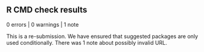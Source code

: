 ## R CMD check results

0 errors | 0 warnings | 1 note

This is a re-submission. We have ensured that suggested packages are only used conditionally. There was 1 note about possibly invalid URL.
